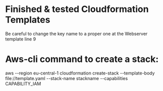 # Finished & tested Cloudformation Templates
Be careful to change the key name to a proper one at the Webserver template line 9

# Aws-cli command to create a stack: 
aws --region eu-central-1 cloudformation create-stack --template-body file://template.yaml --stack-name stackname --capabilities CAPABILITY_IAM
